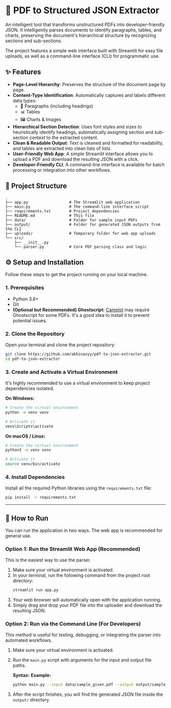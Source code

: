 # 📄 PDF to Structured JSON Extractor

[](https://www.python.org/) [](https://streamlit.io/) [](https://www.google.com/search?q=./LICENSE)

An intelligent tool that transforms unstructured PDFs into developer-friendly JSON. It intelligently parses documents to identify paragraphs, tables, and charts, preserving the document's hierarchical structure by recognizing sections and sub-sections.

The project features a simple web interface built with Streamlit for easy file uploads, as well as a command-line interface (CLI) for programmatic use.

## ✨ Features

  * **Page-Level Hierarchy**: Preserves the structure of the document page by page.
  * **Content-Type Identification**: Automatically captures and labels different data types:
      * 📝 Paragraphs (including headings)
      * 📊 Tables
      * 🖼️ Charts & Images
  * **Hierarchical Section Detection**: Uses font styles and sizes to heuristically identify headings, automatically assigning section and sub-section context to the extracted content.
  * **Clean & Readable Output**: Text is cleaned and formatted for readability, and tables are extracted into clean lists of lists.
  * **User-Friendly Web App**: A simple Streamlit interface allows you to upload a PDF and download the resulting JSON with a click.
  * **Developer-Friendly CLI**: A command-line interface is available for batch processing or integration into other workflows.

## 📂 Project Structure

```
.
├── app.py                  # The Streamlit web application
├── main.py                 # The command-line interface script
├── requirements.txt        # Project dependencies
├── README.md               # This file
├── data/                   # Folder for sample input PDFs
├── output/                 # Folder for generated JSON outputs from the CLI
├── uploads/                # Temporary folder for web app uploads
└── src/
    ├── __init__.py
    └── parser.py           # Core PDF parsing class and logic
```

## ⚙️ Setup and Installation

Follow these steps to get the project running on your local machine.

### 1\. Prerequisites

  * Python 3.8+
  * Git
  * **(Optional but Recommended) Ghostscript**: [Camelot](https://camelot-py.readthedocs.io/en/master/user/install-deps.html) may require Ghostscript for some PDFs. It's a good idea to install it to prevent potential issues.

### 2\. Clone the Repository

Open your terminal and clone the project repository:

```bash
git clone https://github.com/abhinavyy/pdf-to-json-extractor.git
cd pdf-to-json-extractor
```

### 3\. Create and Activate a Virtual Environment

It's highly recommended to use a virtual environment to keep project dependencies isolated.

**On Windows:**

```bash
# Create the virtual environment
python -m venv venv

# Activate it
venv\Scripts\activate
```

**On macOS / Linux:**

```bash
# Create the virtual environment
python3 -m venv venv

# Activate it
source venv/bin/activate
```

### 4\. Install Dependencies

Install all the required Python libraries using the `requirements.txt` file:

```bash
pip install -r requirements.txt
```

-----

## 🚀 How to Run

You can run the application in two ways. The web app is recommended for general use.

### Option 1: Run the Streamlit Web App (Recommended)

This is the easiest way to use the parser.

1.  Make sure your virtual environment is activated.
2.  In your terminal, run the following command from the project root directory:
    ```bash
    streamlit run app.py
    ```
3.  Your web browser will automatically open with the application running.
4.  Simply drag and drop your PDF file into the uploader and download the resulting JSON.

### Option 2: Run via the Command Line (For Developers)

This method is useful for testing, debugging, or integrating the parser into automated workflows.

1.  Make sure your virtual environment is activated.

2.  Run the `main.py` script with arguments for the input and output file paths.

    **Syntax:**
    **Example:**

    ```bash
    python main.py --input data/sample_given.pdf --output output/sample_output.json
    ```

3.  After the script finishes, you will find the generated JSON file inside the `output/` directory.
